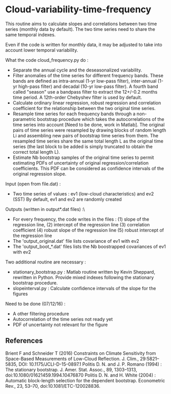 # Cloud-variability-time-frequency
This routine aims to calculate slopes and correlations between two time series (monthly data by default).
The two time series need to share the same temporal indexes.

Even if the code is written for monthly data, it may be adjusted to take into account lower temporal variability.

What the code cloud_frequency.py do :
- Separate the annual cycle and the deseasonalized variability.
- Filter anomalies of the time series for different frequency bands. 
These bands are defined as intra-annual (1-yr low-pass filter), inter-annual (1-yr high-pass filter) and decadal (10-yr low-pass filter). 
A fourth band called "season" use a bandpass filter to extract the 12+/-0.2 months time period. A 12th-order Chebyshev filter is used by default.
- Calculate ordinary linear regression, robust regression and correlation coefficient for the relationship between the two original time series.
- Resample time series for each frequency bands through a non-parametric bootstrap procedure which takes the autocorrelations of the
time series into account [Need to be done, work in Matlab]. 
The original pairs of time series were resampled by drawing blocks of random length Li and assembling new pairs of bootstrap time series from them.
The resampled time series share the same total length L as the original time series (the last block to be added is simply truncated to obtain the correct total length L).
- Estimate Nb bootstrap samples of the original time series to permit estimating PDFs of uncertainty of original regression/correlation coefficients.
This PDF can be considered as confidence intervals of the original regression slope.

Input (open from file.dat) :
- Two time series of values : ev1 (low-cloud characteristics) and ev2 (SST)
By default, ev1 and ev2 are randomly created

Outputs (written in output*.dat files) :\\
- For every frequency, the code writes in the files :
 (1) slope of the regression line,
 (2) intercept of the regression line
 (3) correlation coefficient
 (4) robust slope of the regression line
 (5) robust intercept of the regression line
- The 'output_original.dat' file lists covariance of ev1 with ev2
- The 'output_boot_*.dat' files lists the Nb boostrapped covariances of ev1 with ev2

Two additional routine are necessary :
- stationary_bootstrap.py : Matlab routine written by Kevin Sheppard, rewritten in Python. Provide mixed indexes following the stationary bootstrap procedure.
- slopeinterval.py : Calculate confidence intervals of the slope for the figures

Need to be done (07/12/16) :
- A other filtering procedure
- Autocorrelation of the time series not ready yet
- PDF of uncertainty not relevant for the figure


References
----------

Brient F and Schneider T (2016) Constraints on Climate Sensitivity from Space-Based Measurements of Low-Cloud Reflection. J. Clim., 29:5821–5835, DOI: 10.1175/JCLI-D-15-0897.1
Politis D. N. and J. P. Romano (1994) : The stationary bootstrap. J. Amer. Stat. Assoc., 89, 1303–1313, doi:10.1080/01621459.1994.10476870
Politis D. N. and H. White (2004) : Automatic block-length selection for the dependent bootstrap. Econometric Rev., 23, 53–70, doi:10.1081/ETC-120028836.